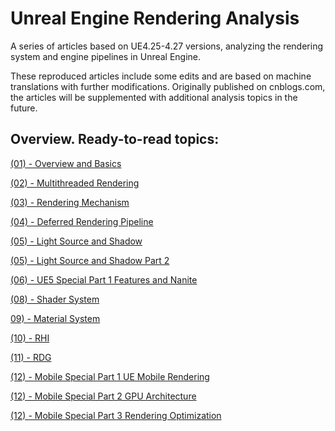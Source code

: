 # Unreal Engine Rendering Analysis

A series of articles based on UE4.25-4.27 versions, analyzing the rendering system and engine pipelines in Unreal Engine.

These reproduced articles include some edits and are based on machine translations with further modifications. Originally published on cnblogs.com, the articles will be supplemented with additional analysis topics in the future.

## Overview. Ready-to-read topics:

[(01) - Overview and Basics](https://github.com/pe7yu/Unreal-Engine_Rendering-Analysis/blob/main/Analysis%20of%20Unreal%20Rendering%20System%20(01)%20-%20Overview%20and%20Basics%20English.pdf)

[(02) - Multithreaded Rendering](https://github.com/pe7yu/Unreal-Engine_Rendering-Analysis/blob/main/Analysis%20of%20Unreal%20Rendering%20System%20(02)%20-%20Multithreaded%20Rendering%20English.pdf)

[(03) - Rendering Mechanism](https://github.com/pe7yu/Unreal-Engine_Rendering-Analysis/blob/main/Analysis%20of%20Unreal%20Rendering%20System%20(03)%20-%20Rendering%20Mechanism%20English.pdf)

[(04) - Deferred Rendering Pipeline](https://github.com/pe7yu/Unreal-Engine_Rendering-Analysis/blob/main/Analysis%20of%20Unreal%20Rendering%20System%20(04)%20-%20Deferred%20Rendering%20Pipeline%20English.pdf)

[(05) - Light Source and Shadow](https://github.com/pe7yu/Unreal-Engine_Rendering-Analysis/blob/main/Analysis%20of%20Unreal%20Rendering%20System%20(05)%20-%20Light%20Source%20and%20Shadow%20English.pdf)

[(05) - Light Source and Shadow Part 2](https://github.com/pe7yu/Unreal-Engine_Rendering-Analysis/blob/main/Analysis%20of%20Unreal%20Rendering%20System%20(05)%20-%20Light%20Source%20and%20Shadow%20English%5B135-268%5D.pdf)

[(06) - UE5 Special Part 1 Features and Nanite]()

[(08) - Shader System](https://github.com/pe7yu/Unreal-Engine_Rendering-Analysis/blob/main/Analysis%20of%20Unreal%20Rendering%20System%20(08)%20-%20Shader%20System%20English.pdf)

[09) - Material System](https://github.com/pe7yu/Unreal-Engine_Rendering-Analysis/blob/main/Analysis%20of%20Unreal%20Rendering%20System%20(09)%20-%20Material%20System%20English.pdf)

[(10) - RHI](https://github.com/pe7yu/Unreal-Engine_Rendering-Analysis/blob/main/Analysis%20of%20Unreal%20Rendering%20System%20(10)%20-%20RHI%20English.pdf)

[(11) - RDG](https://github.com/pe7yu/Unreal-Engine_Rendering-Analysis/blob/main/Analysis%20of%20Unreal%20Rendering%20System%20(11)%20-%20RDG%20English.pdf)

[(12) - Mobile Special Part 1 UE Mobile Rendering](https://github.com/pe7yu/Unreal-Engine_Rendering-Analysis/blob/main/Analysis%20of%20Unreal%20Rendering%20System%20(12)%20-%20Mobile%20Special%20Part%201%20(UE%20Mobile%20Rendering%20Analysis)%20English.pdf)

[(12) - Mobile Special Part 2 GPU Architecture](https://github.com/pe7yu/Unreal-Engine_Rendering-Analysis/blob/main/Analysis%20of%20Unreal%20Rendering%20System%20(12)%20-%20Mobile%20Special%20Part%202%20(GPU%20Architecture%20and%20Mechanism)%20English.pdf)

[(12) - Mobile Special Part 3 Rendering Optimization](https://github.com/pe7yu/Unreal-Engine_Rendering-Analysis/blob/main/Analysis%20of%20Unreal%20Rendering%20System%20(12)%20-%20Mobile%20Terminal%20Special%20Part%203%20(Rendering%20Optimization)%20English.pdf)
